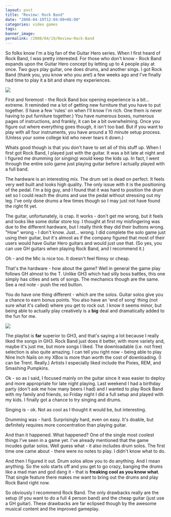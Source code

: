 ```yaml
---
layout: post
title: "Review: Rock Band"
date: "2008-04-19T12:04:00+06:00"
categories: video games 
tags: 
banner_image: 
permalink: /2008/04/19/Review-Rock-Band
---
```


So folks know I'm a big fan of the Guitar Hero series. When I first heard of Rock Band, I was pretty interested. For those who don't know - Rock Band expands upon the Guitar Hero concept by letting up to 4 people play at once. Two guys play guitar, one does drums, and another sings. I got Rock Band (thank you, you know who you are!) a few weeks ago and I've finally had time to play it a bit and share my experiences.
<!--more-->
<img src="https://static.raymondcamden.com/images/cfjedi//rockband_01.jpg">

First and foremost - the Rock Band box opening experience is a bit... extreme. It reminded me a lot of getting new furniture that you have to put together. (I have a few 'rules' on when I'll know I'm rich. One them is never having to put furniture together.) You have numerous boxes, numerous pages of instructions, and frankly, it can be a bit overwhelming. Once you figure out where everything goes though, it isn't too bad. But if you want to play with all four instruments, you have around a 10 minute setup process. (Unless your some college kid who never tears it down.)

Whats good though is that you don't have to set all of this stuff up. When I first got Rock Band, I played just with the guitar. It was a bit late at night and I figured me drumming (or singing) would keep the kids up. In fact, I went through the entire solo game just playing guitar before I actually played with a full band. 

The hardware is an interesting mix. The drum set is dead on perfect. It feels very well built and looks high quality. The only issue with it is the positioning of the pedal. I'm a big guy, and I found that it was hard to position the drum set so I could reach the drums and use the pedal without stressing out my leg. I've only done drums a few times though so I may just not have found the right fit yet.

The guitar, unfortunately, is crap. It works - don't get me wrong, but it feels and looks like some dollar store toy. I thought at first my misfingering was due to the different hardware, but I really think they did their buttons wrong. "How" wrong - I don't know. Just... wrong. I did complete the solo game just using their guitar, but it's almost as if the company figured that most of their users would have Guitar Hero guitars and would just use that. (So yes, you can use GH guitars when playing Rock Band, and I recommend it.)

Oh - and the Mic is nice too. It doesn't feel flimsy or cheap.

That's the hardware - how about the game? Well in general the game play follows GH almost to the T. Unlike GH3 which had silly boss battles, this one simply has cities and sets of songs. The mechanics though are the same. See a red note - push the red button.

You do have one thing different - which are the solos. Guitar solos give you a chance to earn bonus points. You also have an 'end of song' thing (not sure what it's called) where you get to rock out. I know it seems minor, but being able to actually play creatively is a <b>big</b> deal and dramatically added to the fun for me.

<img src="https://static.raymondcamden.com/images/cfjedi//rockband01.jpg">

The playlist is <b>far</b> superior to GH3, and that's saying a lot because I really liked the songs in GH3. Rock Band just does it better, with more variety and, maybe it's just me, but more songs I liked. The downloadable (i.e. not free) selection is also quite amazing. I can tell you right now - being able to play Nine Inch Nails on my XBox is more than worth the cost of downloading. (I can be Trent. Really.) Artists I especially liked include the Pixies, REM, 
and Smashing Pumpkins.

Ok - so as I said, I focused mainly on the guitar since it was easier to deploy and more appropriate for late night playing. Last weekend I had a birthday party (don't ask me how many beers I had) and I wanted to play Rock Band with my family and friends, so Friday night I did a full setup and played with my kids. I finally got a chance to try singing and drums.

Singing is - ok. Not as cool as I thought it would be, but interesting.

Drumming was - hard. Surprisingly hard, even on easy. It's doable, but definitely requires more concentration than playing guitar.

And than it happened. What happened? One of the single most coolest things I've seen in a game yet. I've already mentioned that the game incudes guitar solos. Well guess what - it also includes drum solos. The first time one came about - there were no notes to play. I didn't know what to do.

And then I figured it out. Drum solos allow you to do anything. And I mean anything. So the solo starts off and you get to go crazy, banging the drums like a mad man and god dang it - that is <b>freaking cool as you know what</b>. That single feature there makes me want to bring out the drums and play Rock Band right now. 

So obviously I recommend Rock Band. The only drawbacks really are the setup (if you want to do a full 4 person band) and the cheap guitar (just use a GH guitar). These drawbacks are far eclipsed though by the awesome musical content and the improved gameplay.